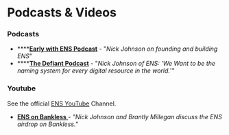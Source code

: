 # Podcasts & Videos

### Podcasts

* ****[**Early with ENS Podcast**](https://open.spotify.com/episode/6DoSULJSKHjUhujODHd5Wq) - "_Nick Johnson on founding and building ENS_" &#x20;
* ****[**The Defiant Podcast**](https://open.spotify.com/episode/1QA3O4SPdmdo4Pc34JWFOB) - "_Nick Johnson of ENS: 'We Want to be the naming system for every digital resource in the world._'"&#x20;

### Youtube

See the official [ENS YouTube](https://www.youtube.com/c/ENSdomains) Channel.

* [**ENS on Bankless** ](https://www.youtube.com/watch?v=jwadHC5ha-E)- _"Nick Johnson and Brantly Millegan discuss the ENS airdrop on Bankless."_
